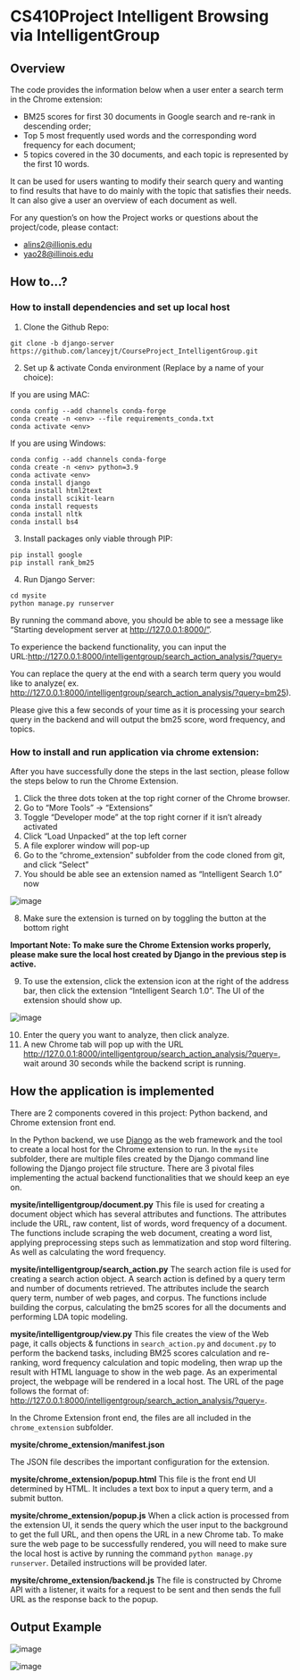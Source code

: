 # CS410Project Intelligent Browsing via IntelligentGroup

## Overview
The code provides the information below when a user enter a search term in the Chrome extension:
- BM25 scores for first 30 documents in Google search and re-rank in descending order;
- Top 5 most frequently used words and the corresponding word frequency for each document;
- 5 topics covered in the 30 documents, and each topic is represented by the first 10 words.

It can be used for users wanting to modify their search query and wanting to find results that have to do mainly with the topic that satisfies their needs. It can also give a user an overview of each document as well.

For any question’s on how the Project works or questions about the project/code, please contact:
* alins2@illionis.edu
* yao28@illinois.edu 

## How to...?
### How to install dependencies and set up local host

1. Clone the Github Repo:
```
git clone -b django-server https://github.com/lanceyjt/CourseProject_IntelligentGroup.git 
```
2. Set up & activate Conda environment (Replace <env> by a name of your choice):

If you are using MAC:
```
conda config --add channels conda-forge
conda create -n <env> --file requirements_conda.txt
conda activate <env>
```

If you are using Windows:
```
conda config --add channels conda-forge
conda create -n <env> python=3.9
conda activate <env>
conda install django
conda install html2text
conda install scikit-learn
conda install requests
conda install nltk
conda install bs4
```

3. Install packages only viable through PIP:
```
pip install google
pip install rank_bm25
```
4. Run Django Server:
```
cd mysite      
python manage.py runserver
```

By running the command above, you should be able to see a message like “Starting development server at http://127.0.0.1:8000/”.

To experience the backend functionality, you can input the URL:http://127.0.0.1:8000/intelligentgroup/search_action_analysis/?query=<query>

You can replace the query at the end with a search term query you would like to analyze( ex. http://127.0.0.1:8000/intelligentgroup/search_action_analysis/?query=bm25).

Please give this a few seconds of your time as it is processing your search query in the backend and will output the bm25 score, word frequency, and topics.

### How to install and run application via chrome extension:
After you have successfully done the steps in the last section, please follow the steps below to run the Chrome Extension.

1. Click the three dots token at the top right corner of the Chrome browser. 
2. Go to “More Tools” → “Extensions”
3. Toggle “Developer mode” at the top right corner if it isn’t already activated
4. Click “Load Unpacked” at the top left corner
5. A file explorer window will pop-up
6. Go to the “chrome_extension” subfolder from the code cloned from git, and click “Select”
7. You should be able see an extension named as “Intelligent Search 1.0” now

![image](/images/extension_in_chrome.png)

8. Make sure the extension is turned on by toggling the button at the bottom right

**Important Note: To make sure the Chrome Extension works properly, please make sure the local host created by Django in the previous step is active.**

9. To use the extension, click the extension icon at the right of the address bar, then click the extension “Intelligent Search 1.0”. The UI of the extension should show up.

![image](/images/extension_ui.png)

10. Enter the query you want to analyze, then click analyze. 
11. A new Chrome tab will pop up with the URL http://127.0.0.1:8000/intelligentgroup/search_action_analysis/?query=<query>, wait around 30 seconds while the backend script is running.

## How the application is implemented
 There are 2 components covered in this project: Python backend, and Chrome extension front end. 

In the Python backend, we use [Django](https://www.djangoproject.com/) as the web framework and the tool to create a local host for the Chrome extension to run. In the ```mysite``` subfolder, there are multiple files created by the Django command line following the Django project file structure. There are 3 pivotal files implementing the actual backend functionalities that we should keep an eye on.

**mysite/intelligentgroup/document.py**
This file is used for creating a document object which has several attributes and functions. The attributes include the URL, raw content, list of words, word frequency of a document. The functions include scraping the web document, creating a word list, applying preprocessing steps such as lemmatization and stop word filtering. As well as calculating the word frequency. 

**mysite/intelligentgroup/search_action.py**
The search action file is used for creating a search action object. A search action is defined by a query term and number of documents retrieved. The attributes include the search query term, number of web pages, and corpus. The functions include building the corpus, calculating the bm25 scores for all the documents and performing LDA topic modeling.

**mysite/intelligentgroup/view.py**
This file creates the view of the Web page, it calls objects & functions in ```search_action.py``` and ```document.py``` to perform the backend tasks, including BM25 scores calculation and re-ranking, word frequency calculation and topic modeling, then wrap up the result with HTML language to show in the web page.
As an experimental project, the webpage will be rendered in a local host. The URL of the page follows the format of: http://127.0.0.1:8000/intelligentgroup/search_action_analysis/?query=<query>.

In the Chrome Extension front end, the files are all included in the ```chrome_extension``` subfolder.

**mysite/chrome_extension/manifest.json**

The JSON file describes the important configuration for the extension. 

**mysite/chrome_extension/popup.html**
This file is the front end UI determined by HTML. It includes a text box to input a query term, and a submit button. 

**mysite/chrome_extension/popup.js**
When a click action is processed from the extension UI, it sends the query which the user input to the background to get the full URL, and then opens the URL in a new Chrome tab. To make sure the web page to be successfully rendered, you will need to make sure the local host is active by running the command ```python manage.py runserver```. Detailed instructions will be provided later.

**mysite/chrome_extension/backend.js**
The file is constructed by Chrome API with a listener, it waits for a request to be sent and then sends the full URL as the response back to the popup.

## Output Example

![image](/images/output_example_1.png)

![image](/images/output_example_2.png)
